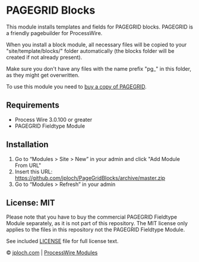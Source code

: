 # PAGEGRID Blocks
This module installs templates and fields for PAGEGRID blocks. PAGEGRID is a friendly pagebuilder for ProcessWire.

When you install a block module, all necessary files will be copied to your "site/template/blocks/" folder automatically (the blocks folder will be created if not already present).

Make sure you don't have any files with the name prefix "pg_" in this folder, as they might get overwritten.

To use this module you need to [buy a copy of PAGEGRID](https://page-grid.com/buy-now/). 

## Requirements
- Process Wire 3.0.100 or greater
- PAGEGRID Fieldtype Module

## Installation

1. Go to “Modules > Site > New” in your admin and click "Add Module From URL"
2. Insert this URL: https://github.com/jploch/PageGridBlocks/archive/master.zip
3. Go to “Modules > Refresh” in your admin

## License: MIT

Please note that you have to buy the commercial PAGEGRID Fieldtype Module separately, as it is not part of this repository. The MIT license only applies to the files in this repository not the PAGEGRID Fieldtype Module.

See included [LICENSE](https://github.com/jploch/PageGridBlocks/blob/master/LICENSE) file for full license text.

© [jploch.com](https://www.janploch.de) | [ProcessWire Modules](https://modules.processwire.com/authors/jploch/)
